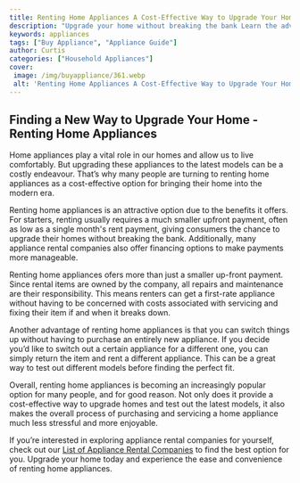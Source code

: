 ```yaml
---
title: Renting Home Appliances A Cost-Effective Way to Upgrade Your Home
description: "Upgrade your home without breaking the bank Learn the advantages of renting your home appliances instead of buying them in this helpful post"
keywords: appliances
tags: ["Buy Appliance", "Appliance Guide"]
author: Curtis
categories: ["Household Appliances"]
cover: 
 image: /img/buyappliance/361.webp
 alt: 'Renting Home Appliances A Cost-Effective Way to Upgrade Your Home - alt text Rent Home Appliances to Upgrade Your Home at an Affordable Cost'
---
```

## Finding a New Way to Upgrade Your Home - Renting Home Appliances

Home appliances play a vital role in our homes and allow us to live comfortably. But upgrading these appliances to the latest models can be a costly endeavour. That’s why many people are turning to renting home appliances as a cost-effective option for bringing their home into the modern era. 

Renting home appliances is an attractive option due to the benefits it offers. For starters, renting usually requires a much smaller upfront payment, often as low as a single month's rent payment, giving consumers the chance to upgrade their homes without breaking the bank. Additionally, many appliance rental companies also offer financing options to make payments more manageable. 

Renting home appliances ofers more than just a smaller up-front payment. Since rental items are owned by the company, all repairs and maintenance are their responsibility. This means renters can get a first-rate appliance without having to be concerned with costs associated with servicing and fixing their item if and when it breaks down. 

Another advantage of renting home appliances is that you can switch things up without having to purchase an entirely new appliance. If you decide you’d like to switch out a certain appliance for a different one, you can simply return the item and rent a different appliance. This can be a great way to test out different models before finding the perfect fit. 

Overall, renting home appliances is becoming an increasingly popular option for many people, and for good reason. Not only does it provide a cost-effective way to upgrade homes and test out the latest models, it also makes the overall process of purchasing and servicing a home appliance much less stressful and more enjoyable. 

If you’re interested in exploring appliance rental companies for yourself, check out our [List of Appliance Rental Companies](./pages/appliance-rental) to find the best option for you. Upgrade your home today and experience the ease and convenience of renting home appliances.
